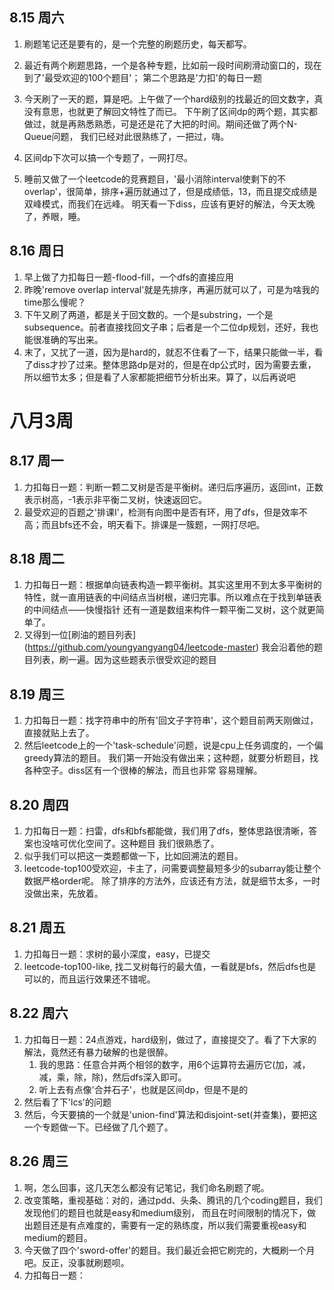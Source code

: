 ## 8.15 周六
1.  刷题笔记还是要有的，是一个完整的刷题历史，每天都写。
2.  最近有两个刷题思路，一个是各种专题，比如前一段时间刷滑动窗口的，现在到了'最受欢迎的100个题目'；
    第二个思路是'力扣'的每日一题

3.  今天刷了一天的题，算是吧。上午做了一个hard级别的找最近的回文数字，真没有意思，也就更了解回文特性了而已。
    下午刷了区间dp的两个题，其实都做过，就是再熟悉熟悉，可是还是花了大把的时间。期间还做了两个N-Queue问题，
    我们已经对此很熟练了，一把过，嗨。
4.  区间dp下次可以搞一个专题了，一网打尽。

5.  睡前又做了一个leetcode的竞赛题目，'最小消除interval使剩下的不overlap'，很简单，排序+遍历就通过了，但是成绩低，13，而且提交成绩是双峰模式，而我们在远峰。
    明天看一下diss，应该有更好的解法，今天太晚了，养眼，睡。

## 8.16 周日
1.  早上做了力扣每日一题-flood-fill，一个dfs的直接应用
2.  昨晚'remove overlap
    interval'就是先排序，再遍历就可以了，可是为啥我的time那么慢呢？
3.  下午又刷了两道，都是关于回文数的。一个是substring，一个是subsequence。前者直接找回文子串；后者是一个二位dp规划，还好，我也能很准确的写出来。
4.  末了，又扰了一道，因为是hard的，就忍不住看了一下，结果只能做一半，看了diss才抄了过来。整体思路dp是对的，但是在dp公式时，因为需要去重，所以细节太多；但是看了人家都能把细节分析出来。算了，以后再说吧

# 八月3周
## 8.17 周一
1.  力扣每日一题：判断一颗二叉树是否是平衡树。递归后序遍历，返回int，正数表示树高，-1表示非平衡二叉树，快速返回它。
2.  最受欢迎的百题之'排课I'，检测有向图中是否有环，用了dfs，但是效率不高；而且bfs还不会，明天看下。排课是一簇题，一网打尽吧。

## 8.18 周二
1.  力扣每日一题：根据单向链表构造一颗平衡树。其实这里用不到太多平衡树的特性，就一直用链表的中间结点当树根，递归完事。所以难点在于找到单链表的中间结点——快慢指针
    还有一道是数组来构件一颗平衡二叉树，这个就更简单了。
2.  又得到一位[刷油的题目列表]
    (https://github.com/youngyangyang04/leetcode-master)
    我会沿着他的题目列表，刷一遍。因为这些题表示很受欢迎的题目

## 8.19 周三
1.  力扣每日一题：找字符串中的所有'回文子字符串'，这个题目前两天刚做过，直接就贴上去了。
2.  然后leetcode上的一个'task-schedule'问题，说是cpu上任务调度的，一个偏greedy算法的题目。
    我们第一开始没有做出来；这种题，就要分析题目，找各种空子。diss区有一个很棒的解法，而且也非常
    容易理解。
## 8.20 周四
1.  力扣每日一题：扫雷，dfs和bfs都能做，我们用了dfs，整体思路很清晰，答案也没啥可优化空间了。这种题目
    我们很熟悉了。
2.  似乎我们可以把这一类题都做一下，比如回溯法的题目。
3.  leetcode-top100受欢迎，卡主了，问需要调整最短多少的subarray能让整个数据严格order呢。
    除了排序的方法外，应该还有方法，就是细节太多，一时没做出来，先放着。

## 8.21 周五
1.  力扣每日一题：求树的最小深度，easy，已提交
2.  leetcode-top100-like,
    找二叉树每行的最大值，一看就是bfs，然后dfs也是可以的，而且运行效果还不错呢。

## 8.22 周六
1.  力扣每日一题：24点游戏，hard级别，做过了，直接提交了。看了下大家的解法，竟然还有暴力破解的也是很醉。
    1.  我的思路：任意合并两个相邻的数字，用6个运算符去遍历它(加，减，减，乘，除，除)，然后dfs深入即可。
    2.  听上去有点像'合并石子'，也就是区间dp，但是不是的
2.  然后看了下'lcs'的问题
3.  然后，今天要搞的一个就是'union-find'算法和disjoint-set(并查集)，要把这一个专题做一下。已经做了几个题了。


## 8.26 周三
1.  啊，怎么回事，这几天怎么都没有记笔记，我们命名刷题了呢。
2.  改变策略，重视基础：对的，通过pdd、头条、腾讯的几个coding题目，我们发现他们的题目也就是easy和medium级别，
    而且在时间限制的情况下，做出题目还是有点难度的，需要有一定的熟练度，所以我们需要重视easy和medium的题目。
3.  今天做了四个'sword-offer'的题目。我们最近会把它刷完的，大概刷一个月吧。反正，没事就刷题呗。
4.  力扣每日一题：